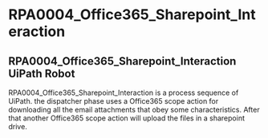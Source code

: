 # RPA0004_Office365_Sharepoint_Interaction
## RPA0004_Office365_Sharepoint_Interaction UiPath Robot
RPA0004_Office365_Sharepoint_Interaction is a process sequence of UiPath. the dispatcher phase uses a Office365 scope action for downloading all the email attachments that obey some characteristics. After that another Office365 scope action will upload the files in a sharepoint drive. 
